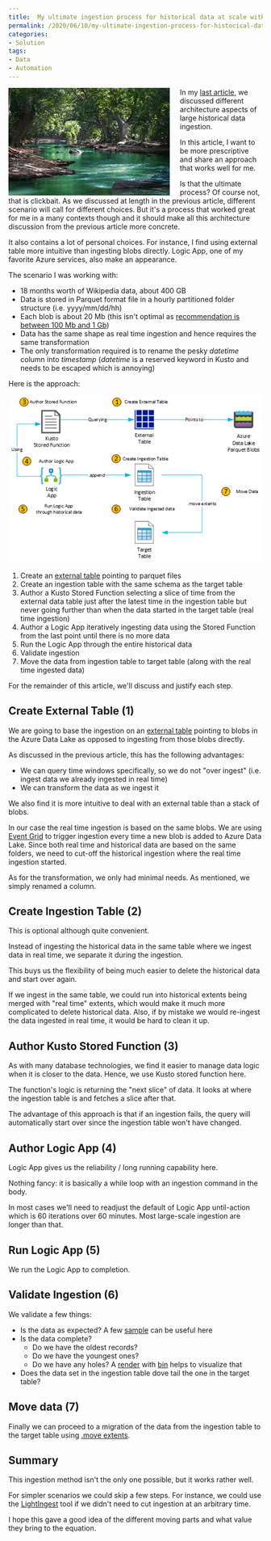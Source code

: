 ```yaml
---
title:  My ultimate ingestion process for historical data at scale with Kusto
permalink: /2020/06/10/my-ultimate-ingestion-process-for-histocical-data-at-scale-with-kusto
categories:
- Solution
tags:
- Data
- Automation
---
```

<img style="float:left;padding-right:20px;" title="From pexels.com" src="/assets/posts/2020/2/my-ultimate-ingestion-process-for-histocical-data-at-scale-with-kusto/body-of-water-between-green-leaf-trees-709552.jpg" />

In my [last article](/2020/06/03/ingesting-histocical-data-at-scale-with-kusto), we discussed different architecture aspects of large historical data ingestion.

In this article, I want to be more prescriptive and share an approach that works well for me.

Is that the ultimate process?  Of course not, that is clickbait.  As we discussed at length in the previous article, different scenario will call for different choices.  But it's a process that worked great for me in a many contexts though and it should make all this architecture discussion from the previous article more concrete.

It also contains a lot of personal choices.  For instance, I find using external table more intuitive than ingesting blobs directly.  Logic App, one of my favorite Azure services, also make an appearance.  

The scenario I was working with:

* 18 months worth of Wikipedia data, about 400 GB
*   Data is stored in Parquet format file in a hourly partitioned folder structure (i.e. yyyy/mm/dd/hh)
*   Each blob is about 20 Mb (this isn't optimal as [recommendation is between 100 Mb and 1 Gb](https://docs.microsoft.com/en-us/azure/data-explorer/ingest-data-overview#comparing-ingestion-methods-and-tools))
*   Data has the same shape as real time ingestion and hence requires the same transformation
*   The only transformation required is to rename the pesky *datetime* column into *timestamp* (*datetime* is a reserved keyword in Kusto and needs to be escaped which is annoying)

Here is the approach:

![approach / process](/assets/posts/2020/2/my-ultimate-ingestion-process-for-histocical-data-at-scale-with-kusto/process.png)

1. Create an [external table](https://docs.microsoft.com/en-us/azure/data-explorer/kusto/query/schema-entities/externaltables) pointing to parquet files
1. Create an ingestion table with the same schema as the target table
1. Author a Kusto Stored Function selecting a slice of time from the external data table just after the latest time in the ingestion table but never going further than when the data started in the target table (real time ingestion)
1. Author a Logic App iteratively ingesting data using the Stored Function from the last point until there is no more data
1. Run the Logic App through the entire historical data
1. Validate ingestion
1. Move the data from ingestion table to target table (along with the real time ingested data)

For the remainder of this article, we'll discuss and justify each step.

## Create External Table (1)

We are going to base the ingestion on an [external table](https://docs.microsoft.com/en-us/azure/data-explorer/kusto/query/schema-entities/externaltables) pointing to blobs in the Azure Data Lake as opposed to ingesting from those blobs directly.

As discussed in the previous article, this has the following advantages:

* We can query time windows specifically, so we do not "over ingest" (i.e. ingest data we already ingested in real time)
* We can transform the data as we ingest it

We also find it is more intuitive to deal with an external table than a stack of blobs.

In our case the real time ingestion is based on the same blobs.  We are using [Event Grid](https://docs.microsoft.com/en-us/azure/data-explorer/kusto/management/data-ingestion/eventgrid) to trigger ingestion every time a new blob is added to Azure Data Lake.  Since both real time and historical data are based on the same folders, we need to cut-off the historical ingestion where the real time ingestion started.

As for the transformation, we only had minimal needs.  As mentioned, we simply renamed a column.

## Create Ingestion Table (2)

This is optional although quite convenient.

Instead of ingesting the historical data in the same table where we ingest data in real time, we separate it during the ingestion.

This buys us the flexibility of being much easier to delete the historical data and start over again.

If we ingest in the same table, we could run into historical extents being merged with "real time" extents, which would make it much more complicated to delete historical data.  Also, if by mistake we would re-ingest the data ingested in real time, it would be hard to clean it up.

## Author Kusto Stored Function (3)

As with many database technologies, we find it easier to manage data logic when it is closer to the data.  Hence, we use Kusto stored function here.

The function's logic is returning the "next slice" of data.  It looks at where the ingestion table is and fetches a slice after that.

The advantage of this approach is that if an ingestion fails, the query will automatically start over since the ingestion table won't have changed.

## Author Logic App (4)

Logic App gives us the reliability / long running capability here.

Nothing fancy:  it is basically a while loop with an ingestion command in the body.

In most cases we'll need to readjust the default of Logic App until-action which is 60 iterations over 60 minutes.  Most large-scale ingestion are longer than that.

## Run Logic App (5)

We run the Logic App to completion.

## Validate Ingestion (6)

We validate a few things:

*   Is the data as expected?  A few [sample](https://docs.microsoft.com/en-us/azure/data-explorer/kusto/query/sampleoperator) can be useful here
*   Is the data complete?
    * Do we have the oldest records?
    * Do we have the youngest ones?
    * Do we have any holes?  A [render](https://docs.microsoft.com/en-us/azure/data-explorer/kusto/query/renderoperator?pivots=azuredataexplorer) with [bin](https://docs.microsoft.com/en-us/azure/data-explorer/kusto/query/binfunction) helps to visualize that
* Does the data set in the ingestion table dove tail the one in the target table?

## Move data (7)

Finally we can proceed to a migration of the data from the ingestion table to the target table using [.move extents](https://docs.microsoft.com/en-us/azure/data-explorer/kusto/management/extents-commands#move-extents).

## Summary

This ingestion method isn't the only one possible, but it works rather well.

For simpler scenarios we could skip a few steps.  For instance, we could use the [LightIngest](https://docs.microsoft.com/en-us/azure/data-explorer/lightingest) tool if we didn't need to cut ingestion at an arbitrary time.

I hope this gave a good idea of the different moving parts and what value they bring to the equation.